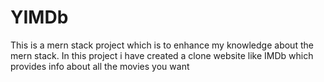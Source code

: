 # YIMDb
This is a mern stack project which is to enhance my knowledge about the mern stack. In this project i have created a clone website like IMDb which provides info about all the movies you want
